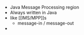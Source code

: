 - Java Message Processing region
- Always written in Java
- like [[IMS/MPP]]s
	- message-in / message-out
-